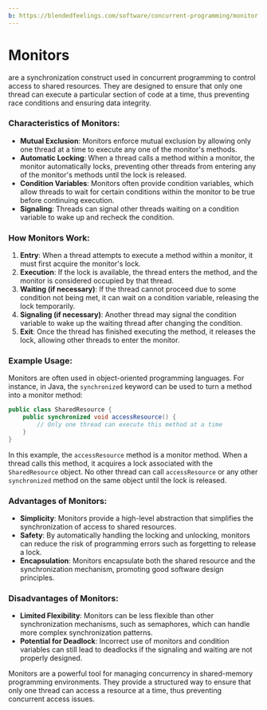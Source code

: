 ```yaml
---
b: https://blendedfeelings.com/software/concurrent-programming/monitor.md
---
```


# Monitors 
are a synchronization construct used in concurrent programming to control access to shared resources. They are designed to ensure that only one thread can execute a particular section of code at a time, thus preventing race conditions and ensuring data integrity.

### Characteristics of Monitors:
- **Mutual Exclusion**: Monitors enforce mutual exclusion by allowing only one thread at a time to execute any one of the monitor's methods.
- **Automatic Locking**: When a thread calls a method within a monitor, the monitor automatically locks, preventing other threads from entering any of the monitor's methods until the lock is released.
- **Condition Variables**: Monitors often provide condition variables, which allow threads to wait for certain conditions within the monitor to be true before continuing execution.
- **Signaling**: Threads can signal other threads waiting on a condition variable to wake up and recheck the condition.

### How Monitors Work:
1. **Entry**: When a thread attempts to execute a method within a monitor, it must first acquire the monitor's lock.
2. **Execution**: If the lock is available, the thread enters the method, and the monitor is considered occupied by that thread.
3. **Waiting (if necessary)**: If the thread cannot proceed due to some condition not being met, it can wait on a condition variable, releasing the lock temporarily.
4. **Signaling (if necessary)**: Another thread may signal the condition variable to wake up the waiting thread after changing the condition.
5. **Exit**: Once the thread has finished executing the method, it releases the lock, allowing other threads to enter the monitor.

### Example Usage:
Monitors are often used in object-oriented programming languages. For instance, in Java, the `synchronized` keyword can be used to turn a method into a monitor method:

```java
public class SharedResource {
    public synchronized void accessResource() {
        // Only one thread can execute this method at a time
    }
}
```

In this example, the `accessResource` method is a monitor method. When a thread calls this method, it acquires a lock associated with the `SharedResource` object. No other thread can call `accessResource` or any other `synchronized` method on the same object until the lock is released.

### Advantages of Monitors:
- **Simplicity**: Monitors provide a high-level abstraction that simplifies the synchronization of access to shared resources.
- **Safety**: By automatically handling the locking and unlocking, monitors can reduce the risk of programming errors such as forgetting to release a lock.
- **Encapsulation**: Monitors encapsulate both the shared resource and the synchronization mechanism, promoting good software design principles.

### Disadvantages of Monitors:
- **Limited Flexibility**: Monitors can be less flexible than other synchronization mechanisms, such as semaphores, which can handle more complex synchronization patterns.
- **Potential for Deadlock**: Incorrect use of monitors and condition variables can still lead to deadlocks if the signaling and waiting are not properly designed.

Monitors are a powerful tool for managing concurrency in shared-memory programming environments. They provide a structured way to ensure that only one thread can access a resource at a time, thus preventing concurrent access issues.